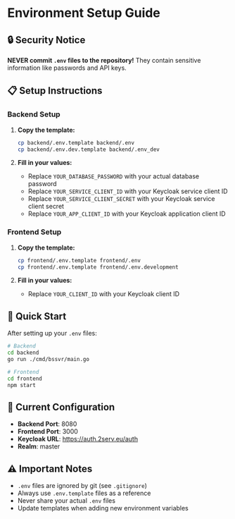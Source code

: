# Environment Setup Guide

## 🔒 Security Notice

**NEVER commit `.env` files to the repository!** They contain sensitive information like passwords and API keys.

## 📋 Setup Instructions

### Backend Setup

1. **Copy the template:**

   ```bash
   cp backend/.env.template backend/.env
   cp backend/.env.dev.template backend/.env_dev
   ```

2. **Fill in your values:**
   - Replace `YOUR_DATABASE_PASSWORD` with your actual database password
   - Replace `YOUR_SERVICE_CLIENT_ID` with your Keycloak service client ID
   - Replace `YOUR_SERVICE_CLIENT_SECRET` with your Keycloak service client secret
   - Replace `YOUR_APP_CLIENT_ID` with your Keycloak application client ID

### Frontend Setup

1. **Copy the template:**

   ```bash
   cp frontend/.env.template frontend/.env
   cp frontend/.env.template frontend/.env.development
   ```

2. **Fill in your values:**
   - Replace `YOUR_CLIENT_ID` with your Keycloak client ID

## 🚀 Quick Start

After setting up your `.env` files:

```bash
# Backend
cd backend
go run ./cmd/bssvr/main.go

# Frontend
cd frontend
npm start
```

## 🔧 Current Configuration

- **Backend Port**: 8080
- **Frontend Port**: 3000
- **Keycloak URL**: https://auth.2serv.eu/auth
- **Realm**: master

## ⚠️ Important Notes

- `.env` files are ignored by git (see `.gitignore`)
- Always use `.env.template` files as a reference
- Never share your actual `.env` files
- Update templates when adding new environment variables
